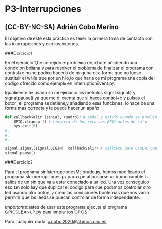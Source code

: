 # P3-Interrupciones

## (CC-BY-NC-SA) Adrián Cobo Merino

El objetivo de este esta práctica es tener la primera toma de contacto con las intorrupciones y con los botones.

###Ejercicio1

En el ejercicio 1,he correjido el problema de,rebote añadiendo una condicion boliana y para resolver el problema de finalizar el programa con control+c no he podido hacerlo de ninguna otra forma
que no fuese sustituir el while true por un hilo,lo que haria de mi programa una copia del codigo ofrecido como ejemplo en interruptionEvent.py.

Igualmente he usado en mi ejercicio los metodos signal.signal() y signal.pause() ya que me di cuenta que si haces control+c y pulsas el boton, el programa se detiene,y añadiendo esas funciones,
lo hace de una forma mas correcta y te puede hacer un apaño

```python
def callbackSalir (senial, cuadro): # señal y estado cuando se produjo la interrup.
    GPIO.cleanup () # limpieza de los recursos GPIO antes de salir
    sys.exit(0)
#.
#.
#.

signal.signal(signal.SIGINT, callbackSalir) # callback para CTRL+C que limpia todos los hilos anteriores
signal.pause()
```

###Ejercicio2

Para el programa sinInterrupcionesMejorado.py, hemos modificado el programa sinInterrupciones.py para que al pulsarse un boton cambie 
la salida de un pin que va a estar conectado a un led. Una vez conseguido eso,tan solo hay que duplicar el codigo para que podamos 
controlar otro led usando otro boton, y crear las condiciones booleanas que nos van a permitir que los leeds se puedan controlar de forma
independiente.

*Importante*:antes de usar este programa ejecuta el programa GPIOCLEANUP.py para limpiar los GPIOS

Para cualquier duda: <a.cobo.2020@alumos.urjc.es>
